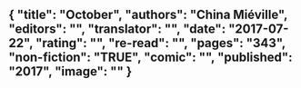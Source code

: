 {
 "title": "October",
 "authors": "China Miéville",
 "editors": "",
 "translator": "",
 "date": "2017-07-22",
 "rating": "",
 "re-read": "",
 "pages": "343",
 "non-fiction": "TRUE",
 "comic": "",
 "published": "2017",
 "image": ""
}
---

